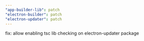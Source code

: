 ```yaml
---
"app-builder-lib": patch
"electron-builder": patch
"electron-updater": patch
---
```


fix: allow enabling tsc lib checking on electron-updater package

